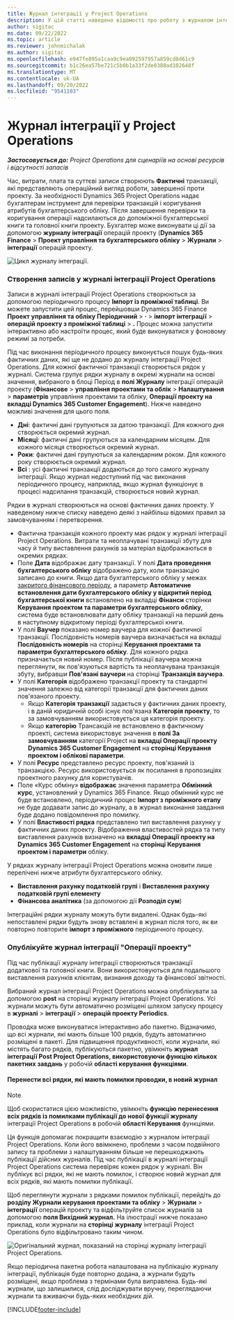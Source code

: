 ```yaml
---
title: Журнал інтеграції у Project Operations
description: У цій статті наведено відомості про роботу з журналом інтеграції в проектних операціях.
author: sigitac
ms.date: 09/22/2022
ms.topic: article
ms.reviewer: johnmichalak
ms.author: sigitac
ms.openlocfilehash: e947fe895a1caa9c9ea092597957a859cd8d61c9
ms.sourcegitcommit: b1c26ea57be721c5b0b1a33f2de0380ad102648f
ms.translationtype: MT
ms.contentlocale: uk-UA
ms.lasthandoff: 09/20/2022
ms.locfileid: "9541103"
---
```

# <a name="integration-journal-in-project-operations"></a>Журнал інтеграції у Project Operations

_**Застосовується до:** Project Operations для сценаріїв на основі ресурсів і відсутності запасів_

Час, витрати, плата та суттєві записи створюють **Фактичні** транзакції, які представляють операційний вигляд роботи, завершеної проти проекту. За необхідності Dynamics 365 Project Operations надає бухгалтерам інструмент для перевірки транзакцій і коригування атрибутів бухгалтерського обліку. Після завершення перевірки та коригування операції надсилаються до допоміжної бухгалтерської книги та головної книги проекту. Бухгалтер може виконувати ці дії за допомогою **журналу інтеграції** операцій проекту (**Dynamics 365 Finance** > **Проект управління та бухгалтерського обліку** > **Журнали** > **інтеграції** операцій проекту.

![Цикл журналу інтеграції.](./media/IntegrationJournal.png)

### <a name="create-records-in-the-project-operations-integration-journal"></a>Створення записів у журналі інтеграції Project Operations

Записи в журналі інтеграції Project Operations створюються за допомогою періодичного процесу **Імпорт із проміжної таблиці**. Ви можете запустити цей процес, перейшовши Dynamics 365 Finance **Проект управління та обліку Періодичний** > **·** > **імпорт інтеграції** > **операцій проекту з проміжної таблиці** > **.** Процес можна запустити інтерактивно або настроїти процес, який буде виконуватися у фоновому режимі за потреби.

Під час виконання періодичного процесу виконується пошук будь-яких фактичних даних, які ще не додано до журналу інтеграції Project Operations. Для кожної фактичної транзакції створюється рядок у журналі.
Система групує рядки журналу в окремі журнали на основі значення, вибраного в блоці Період в **полі Журналу** інтеграції операцій проекту (**Фінансове** > **управління проектами та облік** > **Налаштування** > **параметрів** управління проектами та обліку, **Операції проекту на вкладці Dynamics 365 Customer Engagement**). Нижче наведено можливі значення для цього поля.

  - **Дні**: фактичні дані групуються за датою транзакції. Для кожного дня створюється окремий журнал.
  - **Місяці**: фактичні дані групуються за календарним місяцем. Для кожного місяця створюється окремий журнал.
  - **Роки**: фактичні дані групуються за календарним роком. Для кожного року створюється окремий журнал.
  - **Всі** : усі фактичні транзакції додаються до того самого журналу інтеграції. Якщо журнал недоступний під час виконання періодичного процесу, наприклад, якщо журнал функціонує в процесі надсилання транзакцій, створюється новий журнал.

Рядки в журналі створюються на основі фактичних даних проекту. У наведеному нижче списку наведено деякі з найбільш відомих правил за замовчуванням і перетворення.

  - Фактична транзакція кожного проекту має рядок у журналі інтеграції Project Operations. Витрати та неоплачувані транзакції збуту для часу й типу виставлення рахунків за матеріал відображаються в окремих рядках.
  - Поле **Дата** відображає дату транзакції. У полі **Дата проведення бухгалтерського обліку** відображено дату, коли транзакцію записано до книги. Якщо дата бухгалтерського обліку у межах [закритого фінансового періоду](/dynamics365/finance/general-ledger/close-general-ledger-at-period-end), а параметр **Автоматичне встановлення дати бухгалтерського обліку у відкритий період бухгалтерської книги** встановлено на вкладці **Фінанси** сторінки **Керування проектом та параметри бухгалтерського обліку**, система буде встановлювати дату обліку транзакції на перший день в наступному відкритому періоді бухгалтерської книги.
  - У полі **Ваучер** показано номер ваучера для кожної фактичної транзакції. Послідовність номерів ваучера визначається на вкладці **Послідовність номерів** на сторінці **Керування проектами та параметри бухгалтерського обліку**. Для кожного рядка призначається новий номер. Після публікації ваучера можна переглянути, як пов'язуються вартість та неоплачувана транзакція збуту, вибравши **Пов'язані ваучери** на сторінці **Транзакція ваучера**.
  - У полі **Категорія** відображено транзакції проекту та стандартні значення залежно від категорії транзакції для фактичних даних пов'язаного проекту.
    - Якщо **Категорія транзакції** задається у фактичних даних проекту, і в даній юридичній особі існує пов'язана **Категорія проекту**, то за замовчуванням використовується ця категорія проекту.
    - Якщо **категорію** Трансакцій не встановлено в фактичному проекті, система використовує значення в **полі За замовчуванням** категорії Project на **вкладці Операції проекту Dynamics 365 Customer Engagement** на **сторінці Керування проектом і облікові параметри**.
  - У полі **Ресурс** представлено ресурс проекту, пов'язаний із транзакцією. Ресурс використовується як посилання в пропозиціях проектного рахунку для користувачів.
  - Поле «Курс обміну» **відображає** значення параметра **Обмінний курс**, установлений у Dynamics 365 Finance. Якщо обмінний курс не буде встановлено, періодичний процес **Імпорт з проміжного етапу** не буде додавати запис до журналу, а в журнал виконання завдання буде додано повідомлення про помилку.
  - У полі **Властивості рядка** представлено тип виставлення рахунку у фактичних даних проекту. Відображення властивостей рядка та типу виставлення рахунків визначено на **вкладці Операції проекту на Dynamics 365 Customer Engagement** на **сторінці Керування проектом і параметри** обліку.

У рядках журналу інтеграції Project Operations можна оновити лише перелічені нижче атрибути бухгалтерського обліку.

- **Виставлення рахунку податковій групі** і **Виставлення рахунку податковій групі елементу**
- **Фінансова аналітика** (за допомогою дії **Розподіл сум**)

Інтеграційні рядки журналу можуть бути видалені. Однак будь-які непоставлені рядки будуть знову вставлені в журнал після того, як ви повторно повторите **імпорт з проміжного** періодичного процесу.

### <a name="post-the-project-operations-integration-journal"></a>Опублікуйте журнал інтеграції "Операції проекту"

Під час публікації журналу інтеграції створюються транзакції додаткової та головної книги. Вони використовуються для подальшого виставлення рахунків клієнтам, визнання доходу та фінансової звітності.

Вибраний журнал інтеграції Project Operations можна опублікувати за допомогою **post** на сторінці журналу інтеграції Project Operations. Усі журнали можуть бути автоматично розміщені шляхом запуску процесу в **журналі** > **інтеграції** > **операцій проекту Periodics**.

Проводка може виконуватися інтерактивно або пакетно. Відзначимо, що всі журнали, які мають більше 100 рядків, будуть автоматично розміщені в пакеті. Для підвищення продуктивності, коли журнали, які містять багато рядків, публікуються пакетно, увімкніть **журнал інтеграції Post Project Operations, використовуючи функцію кількох пакетних завдань** у робочій **області керування функціями**. 

#### <a name="transfer-all-lines-that-have-posting-errors-to-a-new-journal"></a>Перенести всі рядки, які мають помилки проводки, в новий журнал

> [!NOTE]
> Щоб скористатися цією можливістю, увімкніть **функцію перенесення всіх рядків із помилками публікації до нової функції журналу** інтеграції Project Operations в робочій **області Керування** функціями.

Ця функція допомагає покращити взаємодію з журналом інтеграції Project Operations. Коли його ввімкнено, проблеми з часом подвійного запису та проблеми з налаштуванням більше не перешкоджають публікації дійсних журналів. Під час публікації в журналі інтеграції Project Operations система перевіряє кожен рядок у журналі. Він публікує всі рядки, які не мають помилок, і створює новий журнал для всіх рядків, які мають помилки публікації.

Щоб переглянути журнали з рядками помилок публікації, перейдіть до **розділу Журнали керування проектами та обліку** \> **Журнали** \> **інтеграції** операцій проекту та відфільтруйте список журналів за допомогою **поля Вихідний журнал.** На ілюстрації нижче показано приклад, коли журнали на **сторінці журналу** інтеграції Project Operations було відфільтровано таким чином.

![Оригінальний журнал, показаний на сторінці журналу інтеграції Project Operations.](./media/transferLines-originalJournal.png)

Якщо періодична пакетна робота налаштована на публікацію журналу інтеграції, публікація буде повторно додана, а журнали будуть розміщені, якщо проблема з термінами була виправлена. Будь-які журнали, що залишилися, слід досліджувати вручну, переглядаючи журнали та вживаючи будь-яких необхідних дій.

[!INCLUDE[footer-include](../includes/footer-banner.md)]
